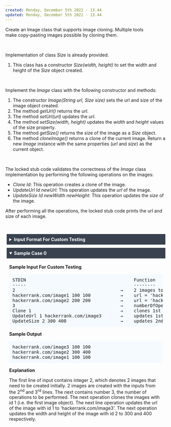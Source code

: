 ```yaml
---
created: Monday, December 5th 2022 - 13.44
updated: Monday, December 5th 2022 - 13.44
---
```

<div id="gfs6qaa4fod-instruction"><p>Create an Image class that supports image cloning. Multiple tools make&nbsp;copy-pasting&nbsp;images possible by cloning them.</p>

<p>&nbsp;</p>

<p>Implementation of class <em>Size&nbsp;</em>is already provided.</p>

<ol>
	<li>This class has a constructor <em>Size(width, height)</em> to set the width and height of the <em>Size</em> object created.</li>
</ol>

<p>&nbsp;</p>

<p>Implement the <em>Image</em>&nbsp;class with the following constructor and methods:</p>

<ol>
	<li>The constructor&nbsp;<em>Image(String url, Size&nbsp;size)&nbsp;</em>sets the url and size of the image object created.</li>
	<li>The method&nbsp;<em>getUrl()</em>&nbsp;returns the <em>url</em>.</li>
	<li>The method&nbsp;<em>setUrl(url)</em>&nbsp;updates the <em>url</em>.</li>
	<li>The method&nbsp;<em>setSize(width, height)</em>&nbsp;updates the <em>width</em> and <em>height</em> values of the size property.</li>
	<li>The method&nbsp;<em>getSize()</em>&nbsp;returns the size of the image&nbsp;as a&nbsp;<em>Size&nbsp;</em>object.</li>
	<li>The method&nbsp;<em>cloneImage()</em>&nbsp;returns a clone of the current image. Return a new <em>Image</em> instance&nbsp;with the same properties (<em>url</em> and <em>size</em>) as the current object.</li>
</ol>

<p>&nbsp;</p>

<p>The locked stub&nbsp;code validates the correctness of the <em>Image</em> class implementation by performing the following operations on the images:</p>

<ul>
	<li>
<em>Clone Id</em>: This operation creates a clone of the image.</li>
	<li>
<em>UpdateUrl Id newUrl</em>:&nbsp;This operation updates the <em>url</em> of the image.</li>
	<li>
<em>UpdateSize Id newWidth newHeight</em>:&nbsp;This operation updates the <em>size</em> of the image.</li>
</ul>

<p>After performing all the operations, the locked stub code prints the url and size of each image.</p>

<div class="ps-content-wrapper-v0">
<p>&nbsp;</p>
<!-- <StartOfInputFormat> DO NOT REMOVE THIS LINE-->

<details><summary class="section-title">Input Format For Custom Testing</summary>

<div class="collapsable-details">
<p>The first line contains an integer n, denoting the total number of images to be created initially.</p>

<p>Each of the next n lines contains 3 values - string url, number width, and number height for construction of n Image objects.</p>

<p>The next line contains the value of <em>numberOfOperations,</em> the total number of operations to be performed.</p>

<p>Each of the next <em>numberOfOperations</em> lines contains one of the three operations listed above.</p>
</div>
</details>
<!-- </StartOfInputFormat> DO NOT REMOVE THIS LINE-->

<details open="open"><summary class="section-title">Sample Case 0</summary>

<div class="collapsable-details">
<p class="section-title">Sample Input For Custom Testing</p>

<pre>STDIN&nbsp;&nbsp;&nbsp;&nbsp;&nbsp;&nbsp;&nbsp;&nbsp;&nbsp;&nbsp;&nbsp;&nbsp;   &nbsp;&nbsp;&nbsp;&nbsp;&nbsp;&nbsp;&nbsp;&nbsp;&nbsp;&nbsp;&nbsp;&nbsp;&nbsp;&nbsp;&nbsp;&nbsp;&nbsp;&nbsp;&nbsp;&nbsp;     Function
-----&nbsp;&nbsp;&nbsp;&nbsp;&nbsp;&nbsp;&nbsp;&nbsp;&nbsp;&nbsp;&nbsp;&nbsp;   &nbsp;&nbsp;&nbsp;&nbsp;&nbsp;&nbsp;&nbsp;&nbsp;&nbsp;&nbsp;&nbsp;&nbsp;&nbsp;&nbsp;&nbsp;&nbsp;&nbsp;&nbsp;&nbsp;&nbsp;     --------
2&nbsp;&nbsp;&nbsp;&nbsp;&nbsp;&nbsp;&nbsp;&nbsp;&nbsp;&nbsp;&nbsp;&nbsp;  &nbsp;&nbsp;&nbsp;&nbsp;&nbsp;&nbsp;&nbsp;&nbsp;&nbsp;&nbsp;&nbsp;&nbsp;&nbsp;&nbsp;&nbsp;&nbsp;&nbsp;&nbsp;&nbsp;&nbsp;&nbsp;&nbsp;&nbsp;&nbsp;&nbsp;→&nbsp;&nbsp;&nbsp;&nbsp;2 images to be created initially&nbsp;&nbsp;&nbsp;
hackerrank.com/image1 100 100&nbsp;&nbsp;&nbsp;&nbsp;&nbsp;&nbsp;&nbsp;&nbsp;&nbsp;&nbsp;&nbsp;→&nbsp;&nbsp;&nbsp;&nbsp;url = 'hackerrank.com/image1', width = 100, height = 100
hackerrank.com/image2 200 200&nbsp;&nbsp;&nbsp;&nbsp;&nbsp;&nbsp;&nbsp;&nbsp;&nbsp;&nbsp;&nbsp;→&nbsp;&nbsp;&nbsp;&nbsp;url = 'hackerrank.com/image2', width = 200, height = 200
3&nbsp;&nbsp;&nbsp;&nbsp;&nbsp;&nbsp;&nbsp;&nbsp;&nbsp;&nbsp;  &nbsp;&nbsp;&nbsp;&nbsp;&nbsp;&nbsp;&nbsp;&nbsp;&nbsp;&nbsp;&nbsp;&nbsp;&nbsp;&nbsp;&nbsp;&nbsp;&nbsp;&nbsp;&nbsp;&nbsp;&nbsp;&nbsp;&nbsp;&nbsp;&nbsp;&nbsp;&nbsp;→&nbsp;&nbsp;&nbsp;&nbsp;numberOfOperations = 3
Clone 1&nbsp;&nbsp;&nbsp;&nbsp;&nbsp;&nbsp;&nbsp;&nbsp;&nbsp; &nbsp;&nbsp;&nbsp;&nbsp;&nbsp;&nbsp;&nbsp;&nbsp;&nbsp;&nbsp;&nbsp;&nbsp;&nbsp;&nbsp;&nbsp;&nbsp;&nbsp;&nbsp;&nbsp;&nbsp;&nbsp;&nbsp;&nbsp;→&nbsp;&nbsp;&nbsp;&nbsp;clones 1st image object
UpdateUrl 1 hackerrank.com/image3&nbsp;&nbsp;&nbsp;&nbsp;&nbsp;&nbsp;&nbsp;→&nbsp;&nbsp;&nbsp;&nbsp;updates 1st image object's url to 'hackerrank.com/image3'
UpdateSize 2 300 400&nbsp;&nbsp;  &nbsp;&nbsp;&nbsp;&nbsp;&nbsp;&nbsp;&nbsp;&nbsp;&nbsp;&nbsp;&nbsp;&nbsp;&nbsp;&nbsp;&nbsp;&nbsp;→&nbsp;&nbsp;&nbsp;&nbsp;updates 2nd images object's width to 300 and height to 400
</pre>

<p class="section-title">Sample Output</p>

<pre>hackerrank.com/image3 100 100
hackerrank.com/image2 300 400
hackerrank.com/image1 100 100
</pre>

<p class="section-title">Explanation</p>

<p>The first line of input contains integer 2, which denotes 2 images that need to be created initially. 2 images are created with the inputs from the 2<sup>nd</sup> and 3<sup>rd</sup> lines. The next contains number 3, the number of operations to be performed. The next operation clones the images with id 1 (i.e. the first image object). The next line operation updates the url of the image with id 1 to 'hackerrank.com/image3'. The next operation updates the width and height of the image with id 2 to 300 and 400 respectively.</p>
</div>
</details>
</div>
<style type="text/css">.ps-content-wrapper-v0 div { margin: 0 auto; overflow: auto; } .ps-content-wrapper-v0 div.preheader { display: none; } .ps-content-wrapper-v0 p { white-space: pre-wrap; padding-left: 4px; padding-right: 4px; padding-top: 0px; padding-bottom: 2px; } .ps-content-wrapper-v0 p.section-title { font-weight: bold; padding-bottom: 0px; } .ps-content-wrapper-v0 ol.plain-list, .ps-content-wrapper-v0 ul.plain-list { list-style-type: none; padding: 4px; } .ps-content-wrapper-v0 li { white-space: normal; margin-top: 4px; margin-bottom: 4px; } .ps-content-wrapper-v0 code { color: black; } .ps-content-wrapper-v0 pre { background-color: #f4faff; border: 0; border-radius: 2px; margin: 8px; padding: 10px; } .ps-content-wrapper-v0 pre.scrollable-full-json { overflow-x: scroll; white-space: pre; } .ps-content-wrapper-v0 pre.scrollable-json { height: 300px; overflow-y: scroll; display: inline-grid; white-space: pre-wrap; padding-left: 8px; padding-right: 8px; padding-top: 4px; padding-bottom: 4px; } .ps-content-wrapper-v0 div.equation-parent { width: 400px; text-align: center; border: 1px solid #000; padding: 8px; } .ps-content-wrapper-v0 div.equation-parent.equation { width: 100%; display: inline-block; } .ps-content-wrapper-v0 figure { background-color: transparent; display: table; margin-top: 8px; margin-bottom: 8px; text-align: center; margin-left: auto; margin-right: auto; } .ps-content-wrapper-v0 figcaption { text-align: center; display: table-caption; caption-side: bottom; margin-top: 4px; margin-bottom: 4px; } .ps-content-wrapper-v0 img { width: auto; max-width: 100%; height: auto; } .ps-content-wrapper-v0 details { background-color: transparent; padding-left: 4px; padding-right: 4px; padding-top: 0px; padding-bottom: 2px; } .ps-content-wrapper-v0 details details { padding-left: 8px; padding-right: 8px; } .ps-content-wrapper-v0 details summary { background-color: #39424e; color: white; font-weight: bold; margin-top: 4px; margin-bottom: 4px; padding: 8px; } .ps-content-wrapper-v0 details details summary code { color: black; font-weight: bold; padding-left: 2px; padding-right: 2px; padding-top: 4px; padding-right: 4px; margin-left: 4px; } .ps-content-wrapper-v0 details div.collapsable-details { margin: 0 auto; padding-left: 4px; padding-right: 4px; padding-top: 0px; padding-bottom: 2px; overflow: auto; } .ps-content-wrapper-v0 details div.collapsable-details pre { margin-left: 4px; margin-right: 4px; margin-top: 4px; margin-bottom: 4px; } .ps-content-wrapper-v0 table.normal { border: 1px solid black; border-collapse: collapse; border-color: darkgray; margin: 0 auto; margin-top: 8px; margin-bottom: 8px; padding: 8px; width: 96%; table-layout: fixed; } .ps-content-wrapper-v0 table.normal tbody { display: block; overflow-x: auto; overflow-y: hidden; } .ps-content-wrapper-v0 table.normal tbody tr:first-child th { font-weight: bold; white-space: normal; } .ps-content-wrapper-v0 table.normal tbody tr th, .ps-content-wrapper-v0 table.normal tbody tr td { font-weight: normal; white-space: nowrap; text-align: center; vertical-align: middle; border: 1px solid black; border-color: darkgray; padding: 8px; } .ps-content-wrapper-v0 table.database-table { border-collapse: collapse; border-color: darkgray; border: 1px solid black; width: auto; margin-left: 4px; margin-top: 8px; margin-bottom: 8px; padding: 8px; } .ps-content-wrapper-v0 table.database-table tbody { overflow-x: auto; overflow-y: hidden; border: none; } .ps-content-wrapper-v0 table.database-table tbody tr th, .ps-content-wrapper-v0 table.database-table tbody tr td { font-weight: normal; white-space: nowrap; text-align: center; vertical-align: middle; border: 1px solid black; border-color: darkgray; padding: 8px; } .ps-content-wrapper-v0 table.database-table tbody tr th { font-weight: bold; border: 1px solid black; } .ps-content-wrapper-v0 table.database-table tbody tr:nth-child(2) td { border: 1px solid black; } .ps-content-wrapper-v0 table.database-table tbody tr:nth-child(n+2) td:first-child { border-left-color: black; } .ps-content-wrapper-v0 table.database-table tbody tr:nth-child(n+2) td:last-child { border-right-color: black; } .ps-content-wrapper-v0 table.database-table tbody tr:last-child td { border-bottom-color: black; } .ps-content-wrapper-v0 table.database-table tbody tr td.description { text-align: left; white-space: pre-wrap; } .ps-content-wrapper-v0 table.normal tbody tr th.description { width: 60%; } .ps-content-wrapper-v0 table.function-params tbody tr:first-child td.headers { border-bottom-width: 2px; } .ps-content-wrapper-v0 table.function-params tbody tr:last-child td { border-top-width: 2px; border-top-color: darkgray; } .ps-content-wrapper-v0 table.function-params tbody tr td.headers { width: 25%; font-weight: bold; text-align: center; border: 1px solid black; border-right-width: 2px; border-color: darkgray; } .ps-content-wrapper-v0 table.function-params tbody tr td.params-table-cell { width: 100%; height: 100%; padding: 0px; } .ps-content-wrapper-v0 table.function-params tbody tr td.params-table-cell table.params-table { width: 100%; height: 100%; padding: 0px; margin: 0px; border: 0; } .ps-content-wrapper-v0 table.function-params tbody tr td.params-table-cell table.params-table tbody tr td.code { white-space: normal; } .ps-content-wrapper-v0 table.function-params tbody tr td.params-table-cell table.params-table tbody tr th { border-top: 0; } .ps-content-wrapper-v0 table.function-params tbody tr td.params-table-cell table.params-table tbody tr th:first-child { border-left: 0; } .ps-content-wrapper-v0 table.function-params tbody tr td.params-table-cell table.params-table tbody tr th:last-child { border-right: 0; } .ps-content-wrapper-v0 table.function-params tbody tr td.params-table-cell table.params-table tbody tr:last-child td { border-bottom: 0; border-top-width: 1px; } .ps-content-wrapper-v0 table.function-params tbody tr td.params-table-cell table.params-table tbody tr td:first-child { border-left: 0; } .ps-content-wrapper-v0 table.function-params tbody tr td.params-table-cell table.params-table tbody tr td:last-child { border-right: 0; } .ps-content-wrapper-v0 table.sudoku { border-collapse: collapse; border-color: darkgray; margin: 0 auto; margin-top: 8px; margin-bottom: 8px; padding: 8px; } .ps-content-wrapper-v0 table.sudoku colgroup, tbody { border: 3px solid black; } .ps-content-wrapper-v0 table.sudoku td { border: 1px solid black; height: 25px; width: 25px; text-align: center; padding: 0; } .ps-content-wrapper-v0 .left { text-align: left; } .ps-content-wrapper-v0 .right { text-align: right; } .ps-content-wrapper-v0 .code { font-family: monospace; white-space: nowrap; } .ps-content-wrapper-v0 .json-object-array ol, .ps-content-wrapper-v0 .json-object-array ol ul { margin-top: 0px; padding-left: 14px; } .json-object-array li { float: left; margin-right: 30px; margin-left: 10px; } .json-object-array pre { padding: 4px; margin-left: 0px; }
</style>
</div>